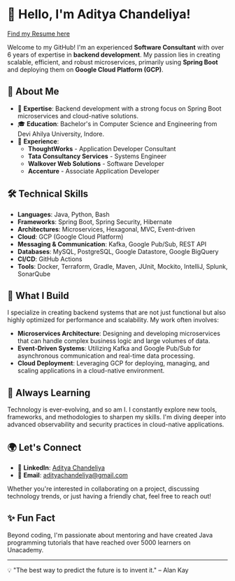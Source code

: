 # 👋 Hello, I'm Aditya Chandeliya!

[Find my Resume here](/resume/resume_aditya_chandeliya.pdf)<br/>

Welcome to my GitHub! I'm an experienced **Software Consultant** with over 6 years of expertise in **backend development**. My passion lies in creating scalable, efficient, and robust microservices, primarily using **Spring Boot** and deploying them on **Google Cloud Platform (GCP)**.

## 🚀 About Me

- 🌟 **Expertise**: Backend development with a strong focus on Spring Boot microservices and cloud-native solutions.
- 🎓 **Education**: Bachelor's in Computer Science and Engineering from Devi Ahilya University, Indore.
- 💼 **Experience**: 
  - **ThoughtWorks** - Application Developer Consultant
  - **Tata Consultancy Services** - Systems Engineer
  - **Walkover Web Solutions** - Software Developer
  - **Accenture** - Associate Application Developer

## 🛠️ Technical Skills

- **Languages**: Java, Python, Bash
- **Frameworks**: Spring Boot, Spring Security, Hibernate
- **Architectures**: Microservices, Hexagonal, MVC, Event-driven
- **Cloud**: GCP (Google Cloud Platform)
- **Messaging & Communication**: Kafka, Google Pub/Sub, REST API
- **Databases**: MySQL, PostgreSQL, Google Datastore, Google BigQuery
- **CI/CD**: GitHub Actions
- **Tools**: Docker, Terraform, Gradle, Maven, JUnit, Mockito, IntelliJ, Splunk, SonarQube

## 🔧 What I Build

I specialize in creating backend systems that are not just functional but also highly optimized for performance and scalability. My work often involves:

- **Microservices Architecture**: Designing and developing microservices that can handle complex business logic and large volumes of data.
- **Event-Driven Systems**: Utilizing Kafka and Google Pub/Sub for asynchronous communication and real-time data processing.
- **Cloud Deployment**: Leveraging GCP for deploying, managing, and scaling applications in a cloud-native environment.

## 🌱 Always Learning

Technology is ever-evolving, and so am I. I constantly explore new tools, frameworks, and methodologies to sharpen my skills. I'm diving deeper into advanced observability and security practices in cloud-native applications.

## 🌍 Let's Connect

- 💼 **LinkedIn**: [Aditya Chandeliya](https://www.linkedin.com/in/adityachandeliya)
- 📧 **Email**: [adityachandeliya@gmail.com](mailto:adityachandeliya@gmail.com)

Whether you're interested in collaborating on a project, discussing technology trends, or just having a friendly chat, feel free to reach out!

## ✨ Fun Fact

Beyond coding, I'm passionate about mentoring and have created Java programming tutorials that have reached over 5000 learners on Unacademy.

---

💡 "The best way to predict the future is to invent it." – Alan Kay

